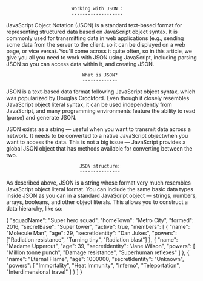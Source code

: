 							Working with JSON :
							-------------------

JavaScript Object Notation (JSON) is a standard text-based format for representing structured data based on JavaScript object syntax.
It is commonly used for transmitting data in web applications (e.g., sending some data from the server to the client, so it can be
displayed on a web page, or vice versa). You'll come across it quite often, so in this article, we give you all you need to work with
JSON using JavaScript, including parsing JSON so you can access data within it, and creating JSON.

							    What is JSON?
							    -------------

JSON is a text-based data format following JavaScript object syntax, which was popularized by Douglas Crockford. Even though it closely resembles JavaScript object literal syntax, it can be used independently from JavaScript, and many programming environments feature the ability to read (parse) and generate JSON.

JSON exists as a string — useful when you want to transmit data across a network. It needs to be converted to a native JavaScript objectwhen you want to access the data. This is not a big issue — JavaScript provides a global JSON object that has methods available for
converting between the two.

							   JSON structure:
							   ---------------

As described above, JSON is a string whose format very much resembles JavaScript object literal format. You can include the same basic
data types inside JSON as you can in a standard JavaScript object — strings, numbers, arrays, booleans, and other object literals.
This allows you to construct a data hierarchy, like so:

{
  "squadName": "Super hero squad",
  "homeTown": "Metro City",
  "formed": 2016,
  "secretBase": "Super tower",
  "active": true,
  "members": [
    {
      "name": "Molecule Man",
      "age": 29,
      "secretIdentity": "Dan Jukes",
      "powers": ["Radiation resistance", "Turning tiny", "Radiation blast"]
    },
    {
      "name": "Madame Uppercut",
      "age": 39,
      "secretIdentity": "Jane Wilson",
      "powers": [
        "Million tonne punch",
        "Damage resistance",
        "Superhuman reflexes"
      ]
    },
    {
      "name": "Eternal Flame",
      "age": 1000000,
      "secretIdentity": "Unknown",
      "powers": [
        "Immortality",
        "Heat Immunity",
        "Inferno",
        "Teleportation",
        "Interdimensional travel"
      ]
    }
  ]
}

